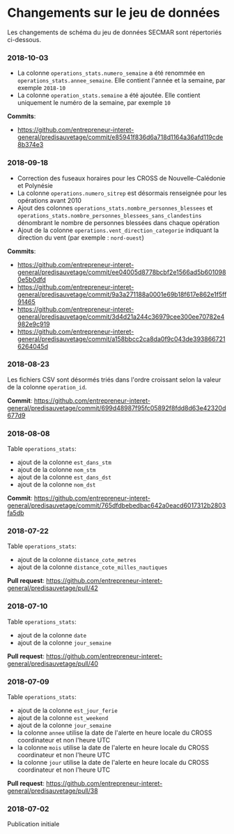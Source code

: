 # Changements sur le jeu de données
Les changements de schéma du jeu de données SECMAR sont répertoriés ci-dessous.

### 2018-10-03
- La colonne `operations_stats.numero_semaine` a été renommée en `operations_stats.annee_semaine`. Elle contient l'année et la semaine, par exemple `2018-10`
- La colonne `operation_stats.semaine` a été ajoutée. Elle contient uniquement le numéro de la semaine, par exemple `10`

**Commits**:
- https://github.com/entrepreneur-interet-general/predisauvetage/commit/e85941f836d6a718d1164a36afd119cde8b374e3

### 2018-09-18
- Correction des fuseaux horaires pour les CROSS de Nouvelle-Calédonie et Polynésie
- La colonne `operations.numero_sitrep` est désormais renseignée pour les opérations avant 2010
- Ajout des colonnes `operations_stats.nombre_personnes_blessees` et `operations_stats.nombre_personnes_blessees_sans_clandestins` dénombrant le nombre de personnes blessées dans chaque opération
- Ajout de la colonne `operations.vent_direction_categorie` indiquant la direction du vent (par exemple : `nord-ouest`)

**Commits**:
- https://github.com/entrepreneur-interet-general/predisauvetage/commit/ee04005d8778bcbf2e1566ad5b6010980e5b0dfd
- https://github.com/entrepreneur-interet-general/predisauvetage/commit/9a3a271188a0001e69b18f617e862e1f5ff91465
- https://github.com/entrepreneur-interet-general/predisauvetage/commit/3d4d21a244c36979cee300ee70782e4982e9c919
- https://github.com/entrepreneur-interet-general/predisauvetage/commit/a158bbcc2ca8da0f9c043de3938667216264045d

### 2018-08-23
Les fichiers CSV sont désormés triés dans l'ordre croissant selon la valeur de la colonne `operation_id`.

**Commit**:
https://github.com/entrepreneur-interet-general/predisauvetage/commit/699d48987f95fc05892f8fdd8d63e42320d677d9

### 2018-08-08
Table `operations_stats`:
- ajout de la colonne `est_dans_stm`
- ajout de la colonne `nom_stm`
- ajout de la colonne `est_dans_dst`
- ajout de la colonne `nom_dst`

**Commit**:
https://github.com/entrepreneur-interet-general/predisauvetage/commit/765dfdbebedbac642a0eacd6017312b2803fa5db

### 2018-07-22
Table `operations_stats`:
- ajout de la colonne `distance_cote_metres`
- ajout de la colonne `distance_cote_milles_nautiques`

**Pull request**:
https://github.com/entrepreneur-interet-general/predisauvetage/pull/42

### 2018-07-10
Table `operations_stats`:
- ajout de la colonne `date`
- ajout de la colonne `jour_semaine`

**Pull request**:
https://github.com/entrepreneur-interet-general/predisauvetage/pull/40

### 2018-07-09
Table `operations_stats`:
- ajout de la colonne `est_jour_ferie`
- ajout de la colonne `est_weekend`
- ajout de la colonne `jour_semaine`
- la colonne `annee` utilise la date de l'alerte en heure locale du CROSS coordinateur et non l'heure UTC
- la colonne `mois` utilise la date de l'alerte en heure locale du CROSS coordinateur et non l'heure UTC
- la colonne `jour` utilise la date de l'alerte en heure locale du CROSS coordinateur et non l'heure UTC

**Pull request**:
https://github.com/entrepreneur-interet-general/predisauvetage/pull/38

### 2018-07-02
Publication initiale
